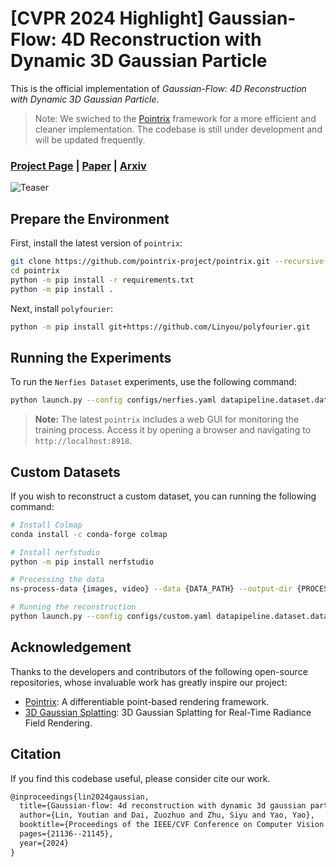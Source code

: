 # [CVPR 2024 Highlight] Gaussian-Flow: 4D Reconstruction with Dynamic 3D Gaussian Particle

This is the official implementation of *Gaussian-Flow: 4D Reconstruction with Dynamic 3D Gaussian Particle*. 
> Note: We swiched to the [Pointrix](https://github.com/pointrix-project/pointrix) framework for a more efficient and cleaner implementation. The codebase is still under development and will be updated frequently.

### [Project Page](https://nju-3dv.github.io/projects/Gaussian-Flow/) | [Paper](https://openaccess.thecvf.com/content/CVPR2024/papers/Lin_Gaussian-Flow_4D_Reconstruction_with_Dynamic_3D_Gaussian_Particle_CVPR_2024_paper.pdf) | [Arxiv](https://arxiv.org/abs/2312.03431)

![Teaser](assets/teaser_traj2.png)

## Prepare the Environment

First, install the latest version of `pointrix`:

```bash
git clone https://github.com/pointrix-project/pointrix.git --recursive
cd pointrix
python -m pip install -r requirements.txt
python -m pip install .
```

Next, install `polyfourier`:

```bash
python -m pip install git+https://github.com/Linyou/polyfourier.git
```

## Running the Experiments

To run the `Nerfies Dataset` experiments, use the following command:

```bash
python launch.py --config configs/nerfies.yaml datapipeline.dataset.data_path='path/to/nerfies/dataset'
```

> **Note:** The latest `pointrix` includes a web GUI for monitoring the training process. Access it by opening a browser and navigating to `http://localhost:8918`.

## Custom Datasets

If you wish to reconstruct a custom dataset, you can running the following command:

```bash
# Install Colmap
conda install -c conda-forge colmap

# Install nerfstudio
python -m pip install nerfstudio

# Precessing the data
ns-process-data {images, video} --data {DATA_PATH} --output-dir {PROCESSED_DATA_DIR}

# Running the reconstruction
python launch.py --config configs/custom.yaml datapipeline.dataset.data_path='path/to/custom/dataset'
```

## Acknowledgement

Thanks to the developers and contributors of the following open-source repositories, whose invaluable work has greatly inspire our project:

- [Pointrix](https://github.com/pointrix-project/pointrix): A differentiable point-based rendering framework.
- [3D Gaussian Splatting](https://github.com/graphdeco-inria/gaussian-splatting): 3D Gaussian Splatting for Real-Time Radiance Field Rendering.

## Citation

If you find this codebase useful, please consider cite our work.

```latex
@inproceedings{lin2024gaussian,
  title={Gaussian-flow: 4d reconstruction with dynamic 3d gaussian particle},
  author={Lin, Youtian and Dai, Zuozhuo and Zhu, Siyu and Yao, Yao},
  booktitle={Proceedings of the IEEE/CVF Conference on Computer Vision and Pattern Recognition},
  pages={21136--21145},
  year={2024}
}
```
